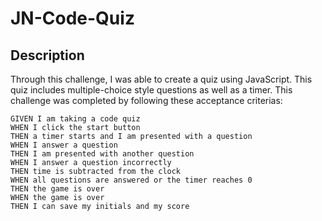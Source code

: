 # JN-Code-Quiz

## Description

Through this challenge, I was able to create a quiz using JavaScript. This quiz includes multiple-choice style questions as well as a timer. This challenge was completed by following these acceptance criterias:

```
GIVEN I am taking a code quiz
WHEN I click the start button
THEN a timer starts and I am presented with a question
WHEN I answer a question
THEN I am presented with another question
WHEN I answer a question incorrectly
THEN time is subtracted from the clock
WHEN all questions are answered or the timer reaches 0
THEN the game is over
WHEN the game is over
THEN I can save my initials and my score
```